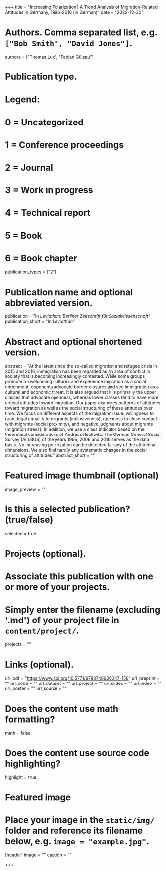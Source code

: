 +++
title = "Increasing Polarization? A Trend Analysis of Migration-Related Attitudes in Germany, 1996-2016 (in German)"
date = "2022-12-30"
  
# Authors. Comma separated list, e.g. `["Bob Smith", "David Jones"]`.
authors = ["Thomas Lux", "Fabian Gülzau"]
  
# Publication type.
# Legend:
# 0 = Uncategorized
# 1 = Conference proceedings
# 2 = Journal
# 3 = Work in progress
# 4 = Technical report
# 5 = Book
# 6 = Book chapter
publication_types = ["2"]
  
# Publication name and optional abbreviated version.
publication = "In *Leviathan: Berliner Zeitschrift für Sozialwissenschaft*"
publication_short = "In *Leviathan*"
  
# Abstract and optional shortened version.
abstract = "At the latest since the so-called migration and refugee crisis in 2015 and 2016, immigration has been regarded as an area of conflict in society that is becoming increasingly contested. While some groups promote a «welcoming culture« and experience migration as a social enrichment, opponents advocate border closures and see immigration as a cultural and economic threat. It is also argued that it is primarily the upper classes that advocate openness, whereas lower classes tend to have more critical attitudes toward migration. Our paper examines patterns of attitudes toward migration as well as the social structuring of these attitudes over time. We focus on different aspects of the migration issue: willingness to grant legal equality to migrants (inclusiveness), openness to close contact with migrants (social proximity), and negative judgments about migrants (migration stress). In addition, we use a class indicator based on the theoretical considerations of Andreas Reckwitz. The German General Social Survey (ALLBUS) of the years 1996, 2006 and 2016 serves as the data basis. No increasing polarization can be detected for any of the attitudinal dimensions. We also find hardly any systematic changes in the social structuring of attitudes."
abstract_short = ""
  
# Featured image thumbnail (optional)
image_preview = ""
  
# Is this a selected publication? (true/false)
selected = true
  
# Projects (optional).
#   Associate this publication with one or more of your projects.
#   Simply enter the filename (excluding '.md') of your project file in `content/project/`.
projects = ""
  
# Links (optional).
url_pdf = "https://www.doi.org/10.5771/9783748926047-158"
url_preprint = ""
url_code = ""
url_dataset = ""
url_project = ""
url_slides = ""
url_video = ""
url_poster = ""
url_source = ""
  
# Does the content use math formatting?
math = false
  
# Does the content use source code highlighting?
highlight = true
  
# Featured image
# Place your image in the `static/img/` folder and reference its filename below, e.g. `image = "example.jpg"`.
[header]
image = ""
caption = ""
  
+++